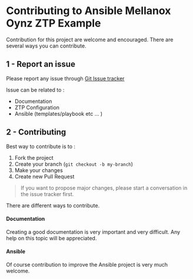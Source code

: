 # Contributing to Ansible Mellanox Oynz ZTP Example

Contribution for this project are welcome and encouraged.
There are several ways you can contribute.

## 1 - Report an issue
Please report any issue through [Git Issue tracker](https://github.com/rhastie/ansible-ztp-example/issues)

Issue can be related to :

 - Documentation
 - ZTP Configuration
 - Ansible (templates/playbook etc ... )

## 2 - Contributing

Best way to contribute is to :
1. Fork the project
2. Create your branch (`git checkout -b my-branch`)
3. Make your changes
4. Create new Pull Request

> If you want to propose major changes, please start a conversation in the issue tracker first.

There are different ways to contribute.

#### Documentation

Creating a good documentation is very important and very difficult.
Any help on this topic will be appreciated.

#### Ansible

Of course contribution to improve the Ansible project is very much welcome.
